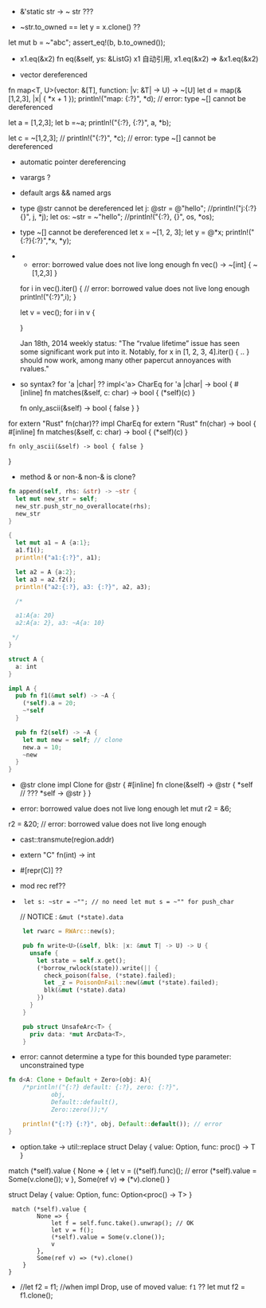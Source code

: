 - &'static str -> ~ str ???

- ~str.to_owned  ==   let y = x.clone()  ??

let mut b = ~"abc";
    assert_eq!(b, b.to_owned());

- x1.eq(&x2) fn eq(&self, ys: &ListG<T>)
  x1 自动引用, x1.eq(&x2) => &x1.eq(&x2)

-  vector dereferenced

  fn map<T, U>(vector: &[T], function: |v: &T| -> U) -> ~[U]
  let d = map(&[1,2,3], |x| { *x + 1 });
  println!("map: {:?}", *d); // error: type ~[<VI6>] cannot be dereferenced

  let a = [1,2,3];
  let b =~a;
  println!("{:?}, {:?}", a, *b);

  let c = ~[1,2,3];
  // println!("{:?}", *c); // error: type ~[<VI17>] cannot be dereferenced


- automatic pointer dereferencing

- varargs ?

- default args && named args

- type @str cannot be dereferenced
    let j: @str = @"hello";
    //println!("j:{:?} {}", j, *j);
    let os: ~str = ~"hello";
    //println!("{:?}, {}", os, *os); 

- type ~[<VI2>] cannot be dereferenced
  let x = ~[1, 2, 3];
  let y = @*x;
  println!("{:?}{:?}",*x, *y);
  
- *  error: borrowed value does not live long enough
fn vec() -> ~[int] {
  ~[1,2,3]
}

  for i in vec().iter() { // error: borrowed value does not live long enough
    println!("{:?}",i);
  }

  let v = vec();
  for i in v {

  }

  Jan 18th, 2014 weekly status:
 "The “rvalue lifetime” issue has seen some significant work put into it. Notably, for x in [1, 2, 3, 4].iter() { .. } should now work, among many other papercut annoyances with rvalues."

-  so syntax?
for 'a |char| ??
impl<'a> CharEq for 'a |char| -> bool {
    #[inline]
    fn matches(&self, c: char) -> bool { (*self)(c) }

    fn only_ascii(&self) -> bool { false }
}

for extern "Rust" fn(char)??
impl CharEq for extern "Rust" fn(char) -> bool {
    #[inline]
    fn matches(&self, c: char) -> bool { (*self)(c) }

    fn only_ascii(&self) -> bool { false }
}

- method & or non-&
non-& is clone?

```rust
fn append(self, rhs: &str) -> ~str {
  let mut new_str = self;
  new_str.push_str_no_overallocate(rhs);
  new_str
}

{
  let mut a1 = A {a:1};
  a1.f1();
  println!("a1:{:?}", a1);

  let a2 = A {a:2};
  let a3 = a2.f2();
  println!("a2:{:?}, a3: {:?}", a2, a3);

  /*

  a1:A{a: 20}
  a2:A{a: 2}, a3: ~A{a: 10}

 */
}

struct A {
  a: int
}

impl A {
  pub fn f1(&mut self) -> ~A {
    (*self).a = 20;
    ~*self
  }

  pub fn f2(self) -> ~A {
    let mut new = self; // clone
    new.a = 10;
    ~new
  }
}
```

- @str clone
impl Clone for @str {
    #[inline]
    fn clone(&self) -> @str {
        *self // ??? *self -> @str
    }
}

- error: borrowed value does not live long enough
let mut r2 = &6;
  
r2 = &20; // error: borrowed value does not live long enough

- cast::transmute(region.addr)

- extern "C" fn(int) -> int

- #[repr(C)] ??


- mod rec ref??

-      let s: ~str = ~""; // no need let mut s = ~"" for push_char

  // NOTICE :  `&mut (*state).data`

```rust
    let rwarc = RWArc::new(s);

    pub fn write<U>(&self, blk: |x: &mut T| -> U) -> U {
      unsafe {
        let state = self.x.get();
        (*borrow_rwlock(state)).write(|| {
          check_poison(false, (*state).failed);
          let _z = PoisonOnFail::new(&mut (*state).failed);
          blk(&mut (*state).data)
        })
      }
    }

    pub struct UnsafeArc<T> {
      priv data: *mut ArcData<T>,
    }
```

- error: cannot determine a type for this bounded type parameter: unconstrained type

```rust
fn d<A: Clone + Default + Zero>(obj: A){
    /*println!("{:?} default: {:?}, zero: {:?}",
            obj,
            Default::default(),
            Zero::zero());*/

    println!("{:?} {:?}", obj, Default::default()); // error
}
```

- option.take -> util::replace
 struct Delay<T> {
    value: Option<T>,
    func:  proc() -> T
}

 match (*self).value {
            None => {
                let v = ((*self).func)(); // error
                (*self).value = Some(v.clone());
                v
            },
            Some(ref v) => (*v).clone()
        }

struct Delay<T> {
    value: Option<T>,
    func:  Option<proc() -> T>
}

     match (*self).value {
            None => {
                let f = self.func.take().unwrap(); // OK
                let v = f();
                (*self).value = Some(v.clone());
                v
            },
            Some(ref v) => (*v).clone()
        }
    }

-    //let f2 = f1;            //when impl Drop,  use of moved value: `f1` ??
    let mut f2 = f1.clone();         
